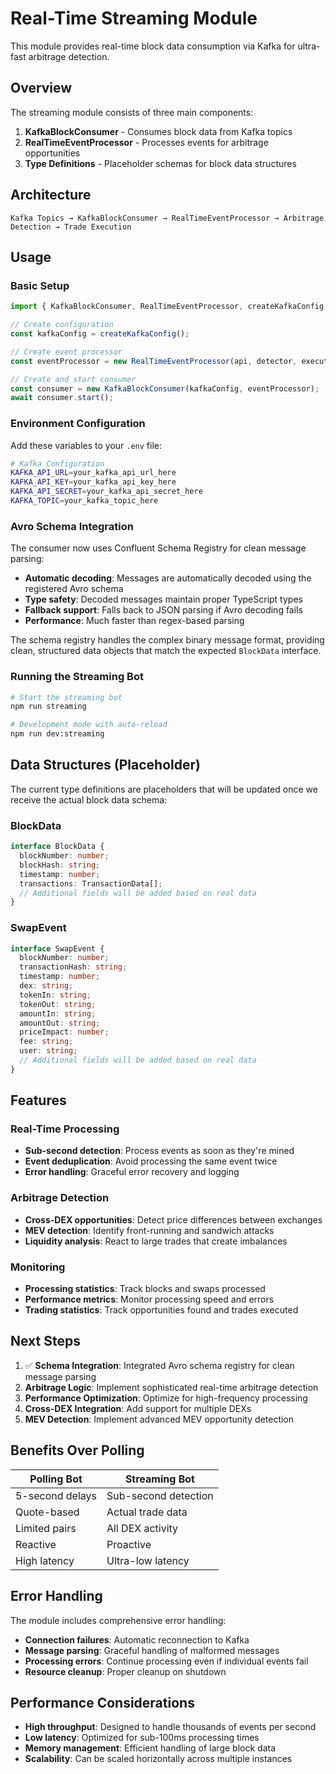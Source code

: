 # Real-Time Streaming Module

This module provides real-time block data consumption via Kafka for ultra-fast arbitrage detection.

## Overview

The streaming module consists of three main components:

1. **KafkaBlockConsumer** - Consumes block data from Kafka topics
2. **RealTimeEventProcessor** - Processes events for arbitrage opportunities
3. **Type Definitions** - Placeholder schemas for block data structures

## Architecture

```
Kafka Topics → KafkaBlockConsumer → RealTimeEventProcessor → Arbitrage Detection → Trade Execution
```

## Usage

### Basic Setup

```typescript
import { KafkaBlockConsumer, RealTimeEventProcessor, createKafkaConfig } from './streaming';

// Create configuration
const kafkaConfig = createKafkaConfig();

// Create event processor
const eventProcessor = new RealTimeEventProcessor(api, detector, executor);

// Create and start consumer
const consumer = new KafkaBlockConsumer(kafkaConfig, eventProcessor);
await consumer.start();
```

### Environment Configuration

Add these variables to your `.env` file:

```bash
# Kafka Configuration
KAFKA_API_URL=your_kafka_api_url_here
KAFKA_API_KEY=your_kafka_api_key_here
KAFKA_API_SECRET=your_kafka_api_secret_here
KAFKA_TOPIC=your_kafka_topic_here
```

### Avro Schema Integration

The consumer now uses Confluent Schema Registry for clean message parsing:

- **Automatic decoding**: Messages are automatically decoded using the registered Avro schema
- **Type safety**: Decoded messages maintain proper TypeScript types
- **Fallback support**: Falls back to JSON parsing if Avro decoding fails
- **Performance**: Much faster than regex-based parsing

The schema registry handles the complex binary message format, providing clean, structured data objects that match the expected `BlockData` interface.

### Running the Streaming Bot

```bash
# Start the streaming bot
npm run streaming

# Development mode with auto-reload
npm run dev:streaming
```

## Data Structures (Placeholder)

The current type definitions are placeholders that will be updated once we receive the actual block data schema:

### BlockData
```typescript
interface BlockData {
  blockNumber: number;
  blockHash: string;
  timestamp: number;
  transactions: TransactionData[];
  // Additional fields will be added based on real data
}
```

### SwapEvent
```typescript
interface SwapEvent {
  blockNumber: number;
  transactionHash: string;
  timestamp: number;
  dex: string;
  tokenIn: string;
  tokenOut: string;
  amountIn: string;
  amountOut: string;
  priceImpact: number;
  fee: string;
  user: string;
  // Additional fields will be added based on real data
}
```

## Features

### Real-Time Processing
- **Sub-second detection**: Process events as soon as they're mined
- **Event deduplication**: Avoid processing the same event twice
- **Error handling**: Graceful error recovery and logging

### Arbitrage Detection
- **Cross-DEX opportunities**: Detect price differences between exchanges
- **MEV detection**: Identify front-running and sandwich attacks
- **Liquidity analysis**: React to large trades that create imbalances

### Monitoring
- **Processing statistics**: Track blocks and swaps processed
- **Performance metrics**: Monitor processing speed and errors
- **Trading statistics**: Track opportunities found and trades executed

## Next Steps

1. ✅ **Schema Integration**: Integrated Avro schema registry for clean message parsing
2. **Arbitrage Logic**: Implement sophisticated real-time arbitrage detection
3. **Performance Optimization**: Optimize for high-frequency processing
4. **Cross-DEX Integration**: Add support for multiple DEXs
5. **MEV Detection**: Implement advanced MEV opportunity detection

## Benefits Over Polling

| Polling Bot | Streaming Bot |
|-------------|---------------|
| 5-second delays | Sub-second detection |
| Quote-based | Actual trade data |
| Limited pairs | All DEX activity |
| Reactive | Proactive |
| High latency | Ultra-low latency |

## Error Handling

The module includes comprehensive error handling:
- **Connection failures**: Automatic reconnection to Kafka
- **Message parsing**: Graceful handling of malformed messages
- **Processing errors**: Continue processing even if individual events fail
- **Resource cleanup**: Proper cleanup on shutdown

## Performance Considerations

- **High throughput**: Designed to handle thousands of events per second
- **Low latency**: Optimized for sub-100ms processing times
- **Memory management**: Efficient handling of large block data
- **Scalability**: Can be scaled horizontally across multiple instances
